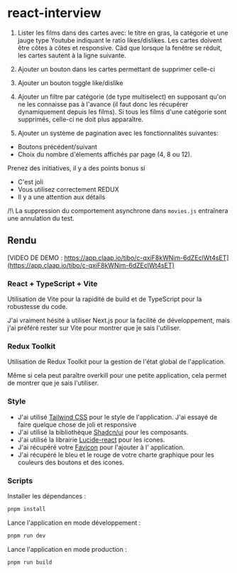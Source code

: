 # react-interview

1. Lister les films dans des cartes avec: le titre en gras, la catégorie et une jauge type Youtube indiquant le ratio
   likes/dislikes. Les cartes doivent être côtes à côtes et responsive. Càd que lorsque la fenêtre se réduit, les cartes
   sautent à la ligne suivante.

2. Ajouter un bouton dans les cartes permettant de supprimer celle-ci

3. Ajouter un bouton toggle like/dislike

4. Ajouter un filtre par catégorie (de type multiselect) en supposant qu'on ne les connaisse pas à l'avance (il faut
   donc les récupérer dynamiquement depuis les films). Si tous les films d'une catégorie sont supprimés, celle-ci ne
   doit plus apparaître.

5. Ajouter un système de pagination avec les fonctionnalités suivantes:

* Boutons précédent/suivant
* Choix du nombre d'élements affichés par page (4, 8 ou 12).

Prenez des initiatives, il y a des points bonus si

* C'est joli
* Vous utilisez correctement REDUX
* Il y a une attention aux détails

/!\ La suppression du comportement asynchrone dans `movies.js` entraînera une annulation du test.

## Rendu

[VIDEO DE DEMO : https://app.claap.io/tibo/c-qxiF8kWNim-6dZEclWt4sET](https://app.claap.io/tibo/c-qxiF8kWNim-6dZEclWt4sET)

### React + TypeScript + Vite

Utilisation de Vite pour la rapidité de build et de TypeScript pour la robustesse du code.

J'ai vraiment hésité à utiliser Next.js pour la facilité de développement, mais j'ai préféré rester sur Vite pour
montrer que je sais l'utiliser.

### Redux Toolkit

Utilisation de Redux Toolkit pour la gestion de l'état global de l'application.

Même si cela peut paraître overkill pour une petite application, cela permet de montrer que je sais l'utiliser.

### Style

- J'ai utilisé [Tailwind CSS](https://tailwindcss.com/) pour le style de l'application. J'ai essayé de faire quelque
  chose de joli et responsive
- J'ai utilisé la bibliothèque [Shadcn/ui](https://ui.shadcn.com/) pour les composants.
- J'ai utilisé la librairie [Lucide-react](https://lucide.dev/icons/) pour les icones.
- J'ai récupéré votre [Favicon](https://www.particeep.com/wp-content/favicon/favicon.ico) pour l'ajouter à l'
  application.
- J'ai récupéré le bleu et le rouge de votre charte graphique pour les couleurs des boutons et des icones.

### Scripts

Installer les dépendances :

 ```bash
 pnpm install
 ```

Lance l'application en mode développement :

 ```bash
 pnpm run dev
 ```

Lance l'application en mode production :

 ```bash
pnpm run build
```


    
 


